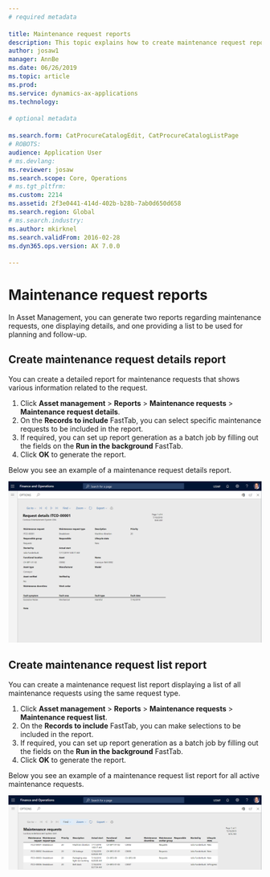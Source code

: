 ```yaml
---
# required metadata

title: Maintenance request reports
description: This topic explains how to create maintenance request reports in Enterprise Asset Management.
author: josaw1
manager: AnnBe
ms.date: 06/26/2019
ms.topic: article
ms.prod: 
ms.service: dynamics-ax-applications
ms.technology: 

# optional metadata

ms.search.form: CatProcureCatalogEdit, CatProcureCatalogListPage
# ROBOTS: 
audience: Application User
# ms.devlang: 
ms.reviewer: josaw
ms.search.scope: Core, Operations
# ms.tgt_pltfrm: 
ms.custom: 2214
ms.assetid: 2f3e0441-414d-402b-b28b-7ab0d650d658
ms.search.region: Global
# ms.search.industry: 
ms.author: mkirknel
ms.search.validFrom: 2016-02-28
ms.dyn365.ops.version: AX 7.0.0

---
```


# Maintenance request reports


In Asset Management, you can generate two reports regarding maintenance requests, one displaying details, and one providing a list to be used for planning and follow-up.

## Create maintenance request details report

You can create a detailed report for maintenance requests that shows various information related to the request.

1. Click **Asset management** > **Reports** > **Maintenance requests** > **Maintenance request details**.
2. On the **Records to include** FastTab, you can select specific maintenance requests to be included in the report.
3. If required, you can set up report generation as a batch job by filling out the fields on the **Run in the background** FastTab.
4. Click **OK** to generate the report.

Below you see an example of a maintenance request details report.

![Figure 1](media/09-manage-maintenance-requests.png)


## Create maintenance request list report

You can create a maintenance request list report displaying a list of all maintenance requests using the same request type.

1. Click **Asset management** > **Reports** > **Maintenance requests** > **Maintenance request list**.
2. On the **Records to include** FastTab, you can make selections to be included in the report.
3. If required, you can set up report generation as a batch job by filling out the fields on the **Run in the background** FastTab.
4. Click **OK** to generate the report.

Below you see an example of a maintenance request list report for all active maintenance requests.

![Figure 2](media/10-manage-maintenance-requests.png)

